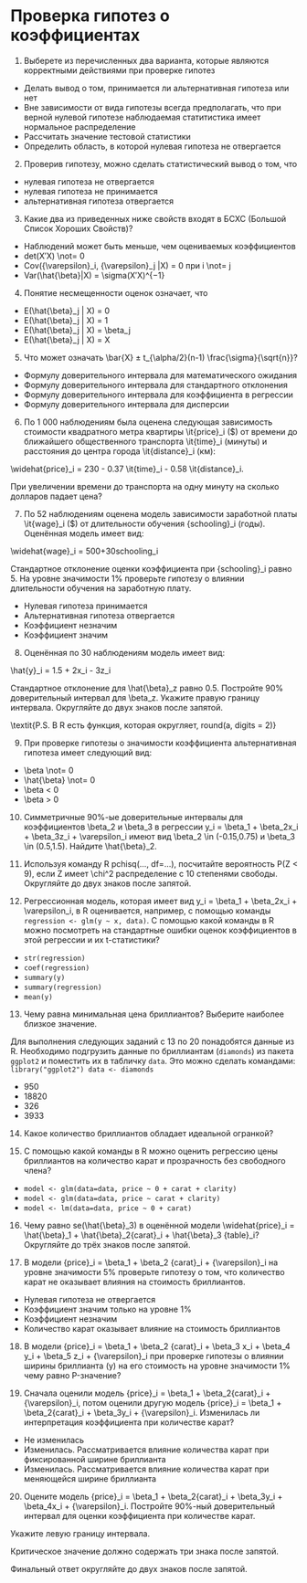 # Проверка гипотез о коэффициентах

1. Выберете из перечисленных два варианта, которые являются корректными действиями при проверке гипотез

* Делать вывод о том, принимается ли альтернативная гипотеза или нет
* Вне зависимости от вида гипотезы всегда предполагать, что при верной нулевой гипотезе наблюдаемая статитистика имеет нормальное распределение
* Рассчитать значение тестовой статистики
* Определить область, в которой нулевая гипотеза не отвергается


2. Проверив гипотезу, можно сделать статистический вывод о том, что

* нулевая гипотеза не отвергается
* нулевая гипотеза не принимается
* альтернативная гипотеза отвергается


3. Какие два из приведенных ниже свойств входят в БСХС (Большой Список Хороших Свойств)?

* Наблюдений может быть меньше, чем оцениваемых коэффициентов
* det(X′X) \not= 0
* Cov({\varepsilon}_i, {\varepsilon}_j |X) = 0 при i \not= j
* Var(\hat{\beta}|X) = \sigma(X′X)^{−1}


4. Понятие несмещенности оценок означает, что

* E(\hat{\beta}_j | X) = 0
* E(\hat{\beta}_j | X) = 1
* E(\hat{\beta}_j | X) = \beta_j
* E(\hat{\beta}_j | X) = X


5. Что может означать \bar{X} ± t_{\alpha/2}(n-1) \frac{\sigma}{\sqrt{n}}?

* Формулу доверительного интервала для математического ожидания
* Формулу доверительного интервала для стандартного отклонения
* Формулу доверительного интервала для коэффициента в регрессии
* Формулу доверительного интервала для дисперсии


6. По 1 000 наблюдениям была оценена следующая зависимость стоимости квадратного метра квартиры \it{price}_i ($) от времени до ближайшего общественного транспорта \it{time}_i (минуты) и расстояния до центра города \it{distance}_i (км):

\widehat{price}_i = 230 - 0.37 \it{time}_i - 0.58 \it{distance}_i.

При увеличении времени до транспорта на одну минуту на сколько долларов падает цена?



7. По 52 наблюдениям оценена модель зависимости заработной платы \it{wage}_i ($) от длительности обучения {schooling}_i (годы). Оценённая модель имеет вид:

\widehat{wage}_i = 500+30schooling_i

Стандартное отклонение оценки коэффициента при {schooling}_i равно 5. На уровне значимости 1% проверьте гипотезу о влиянии длительности обучения на заработную плату.

* Нулевая гипотеза принимается
* Альтернативная гипотеза отвергается
* Коэффициент незначим
* Коэффициент значим


8. Оценённая по 30 наблюдениям модель имеет вид:

\hat{y}_i = 1.5 + 2x_i - 3z_i

Стандартное отклонение для \hat{\beta}_z равно 0.5. Постройте 90% доверительный интервал для \beta_z. Укажите правую границу интервала. Округляйте до двух знаков после запятой.

 \textit{P.S. В R есть функция, которая округляет, round(a, digits = 2)}



9. При проверке гипотезы о значимости коэффициента альтернативная гипотеза имеет следующий вид:

* \beta \not= 0
* \hat{\beta} \not= 0
* \beta < 0
* \beta > 0


10. Симметричные 90%-ые доверительные интервалы для коэффициентов \beta_2 и \beta_3 в регрессии y_i = \beta_1 + \beta_2x_i + \beta_3z_i + \varepsilon_i имеют вид \beta_2 \in (-0.15,0.75) и \beta_3 \in (0.5,1.5). Найдите \hat{\beta}_2.



11. Используя команду R pchisq(..., df=...), посчитайте вероятность P(Z < 9), если Z имеет \chi^2 распределение с 10 степенями свободы. Округляйте до двух знаков после запятой.


12. Регрессионная модель, которая имеет вид y_i = \beta_1 + \beta_2x_i + \varepsilon_i, в R оценивается, например, с помощью команды `regression <- glm(y ~ x, data)`. C помощью какой команды в R можно посмотреть на стандартные ошибки оценок коэффициентов в этой регрессии и их t-статистики?

* `str(regression)`
* `coef(regression)`
* `summary(y)`
* `summary(regression)`
* `mean(y)`


13. Чему равна минимальная цена бриллиантов? Выберите наиболее близкое значение.

Для выполнения следующих заданий с 13 по 20 понадобятся данные из R. Необходимо подгрузить данные по бриллиантам (`diamonds`) из пакета `ggplot2` и поместить их в табличку `data`. Это можно сделать командами: `library("ggplot2") data <- diamonds`

* 950
* 18820
* 326
* 3933


14. Какое количество бриллиантов обладает идеальной огранкой?



15. С помощью какой команды в R можно оценить регрессию цены бриллиантов на количество карат и прозрачность без свободного члена?

* `model <- glm(data=data, price ~ 0 + carat + clarity)`
* `model <- glm(data=data, price ~ carat + clarity)`
* `model <- lm(data=data, price ~ 0 + carat)`


16. Чему равно se(\hat{\beta}_3) в оценённой модели \widehat{price}_i = \hat{\beta}_1 + \hat{\beta}_2{carat}_i + \hat{\beta}_3 {table}_i? Округляйте до трёх знаков после запятой.


17. В модели {price}_i = \beta_1 + \beta_2 {carat}_i + {\varepsilon}_i на уровне значимости 5% проверьте гипотезу о том, что количество карат не оказывает влияния на стоимость бриллиантов.

* Нулевая гипотеза не отвергается
* Коэффициент значим только на уровне 1\%
* Коэффициент незначим
* Количество карат оказывает влияние на стоимость бриллиантов


18. В модели {price}_i = \beta_1 + \beta_2 {carat}_i + \beta_3 x_i + \beta_4 y_i + \beta_5 z_i + {\varepsilon}_i при проверке гипотезы о влиянии ширины бриллианта (y) на его стоимость на уровне значимости 1% чему равно P-значение?




19. Сначала оценили модель {price}_i = \beta_1 + \beta_2{carat}_i + {\varepsilon}_i, потом оценили другую модель {price}_i = \beta_1 + \beta_2{carat}_i + \beta_3y_i + {\varepsilon}_i. Изменилась ли интерпретация коэффициента при количестве карат?

* Не изменилась
* Изменилась. Рассматривается влияние количества карат при фиксированной ширине бриллианта
* Изменилась. Рассматривается влияние количества карат при меняющейся ширине бриллианта


20. Оцените модель {price}_i = \beta_1 + \beta_2{carat}_i + \beta_3y_i + \beta_4x_i + {\varepsilon}_i. Постройте 90\%-ный доверительный интервал для оценки коэффициента при количестве карат.

Укажите левую границу интервала.

Критическое значение должно содержать три знака после запятой.

Финальный ответ округляйте до двух знаков после запятой.


